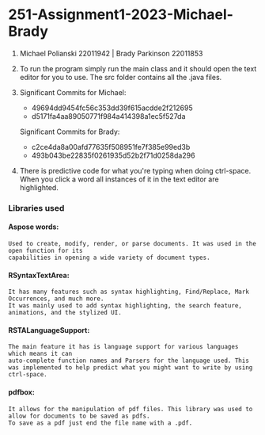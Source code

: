 # 251-Assignment1-2023-Michael-Brady
1. Michael Polianski 22011942 | Brady Parkinson 22011853
2. To run the program simply run the main class and it should open the text editor for you to use. The src folder contains all the .java files.
3.  Significant Commits for Michael:
    - 49694dd9454fc56c353dd39f615acdde2f212695
    - d5171fa4aa89050771f984a414398a1ec5f527da

    Significant Commits for Brady:
    - c2ce4da8a00afd77635f508951fe7f385e99ed3b
    - 493b043be22835f0261935d52b2f71d0258da296
4. There is predictive code for what you're typing when doing ctrl-space. When you click a word all instances of it in the text editor are highlighted.

### Libraries used
#### Aspose words:
    Used to create, modify, render, or parse documents. It was used in the open function for its 
    capabilities in opening a wide variety of document types.
#### RSyntaxTextArea:
    It has many features such as syntax highlighting, Find/Replace, Mark Occurrences, and much more. 
    It was mainly used to add syntax highlighting, the search feature, animations, and the stylized UI.
#### RSTALanguageSupport:
    The main feature it has is language support for various languages which means it can 
    auto-complete function names and Parsers for the language used. This was implemented to help predict what you might want to write by using ctrl-space.
#### pdfbox:
    It allows for the manipulation of pdf files. This library was used to allow for documents to be saved as pdfs. 
    To save as a pdf just end the file name with a .pdf.
